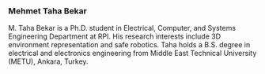 <h3>Mehmet Taha Bekar</h3>

M. Taha Bekar is a Ph.D. student in Electrical, Computer, and Systems Engineering Department at RPI. His research interests include 3D environment representation and safe robotics. Taha holds a B.S. degree in electrical and electronics engineering from Middle East Technical University (METU), Ankara, Turkey.